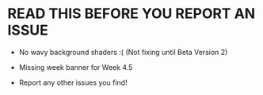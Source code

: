 # READ THIS BEFORE YOU REPORT AN ISSUE

- No wavy background shaders :( (Not fixing until Beta Version 2)
- Missing week banner for Week 4.5

- Report any other issues you find!
